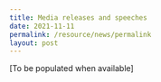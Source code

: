 ```yaml
---
title: Media releases and speeches
date: 2021-11-11
permalink: /resource/news/permalink
layout: post
---
```

[To be populated when available]